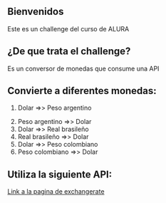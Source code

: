## Bienvenidos

Este es un challenge del curso de ALURA

## ¿De que trata el challenge?

Es un conversor de monedas que consume una API

## Convierte a diferentes monedas:

1. Dolar =>> Peso argentino 
2) Peso argentino =>> Dolar 
3) Dolar =>> Real brasileño 
4) Real brasileño =>> Dolar 
5) Dolar =>> Peso colombiano 
6) Peso colombiano =>> Dolar

## Utiliza la siguiente API:

[Link a la pagina de exchangerate](https://v6.exchangerate-api.com/)
